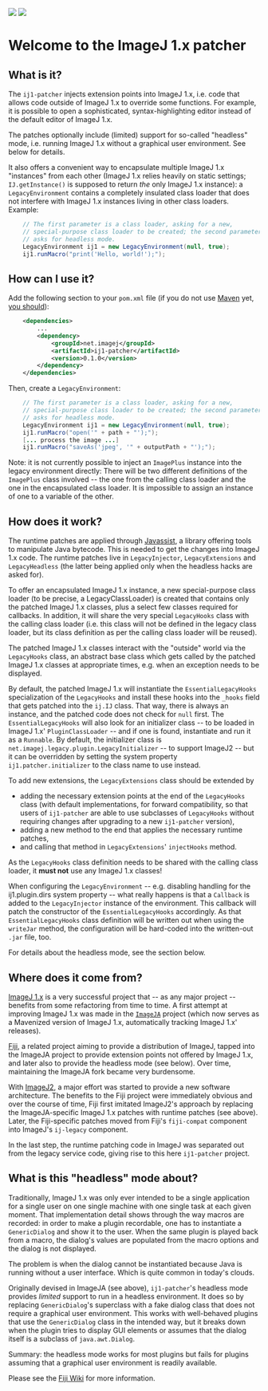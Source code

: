 [![](https://img.shields.io/maven-central/v/net.imagej/ij1-patcher.svg)](http://search.maven.org/#search%7Cgav%7C1%7Cg%3A%22net.imagej%22%20AND%20a%3A%22ij1-patcher%22)
[![](https://travis-ci.org/imagej/ij1-patcher.svg?branch=master)](https://travis-ci.org/imagej/ij1-patcher)

# Welcome to the ImageJ 1.x patcher

## What is it?

The `ij1-patcher` injects extension points into ImageJ 1.x, i.e. code that
allows code outside of ImageJ 1.x to override some functions. For example, it is
possible to open a sophisticated, syntax-highlighting editor instead of the
default editor of ImageJ 1.x.

The patches optionally include (limited) support for so-called "headless" mode,
i.e. running ImageJ 1.x without a graphical user environment. See below for
details.

It also offers a convenient way to encapsulate multiple ImageJ 1.x "instances"
from each other (ImageJ 1.x relies heavily on static settings;
`IJ.getInstance()` is supposed to return *the* only ImageJ 1.x instance): a
`LegacyEnvironment` contains a completely insulated class loader that does not
interfere with ImageJ 1.x instances living in other class loaders. Example:

```java
	// The first parameter is a class loader, asking for a new,
	// special-purpose class loader to be created; the second parameter
	// asks for headless mode.
	LegacyEnvironment ij1 = new LegacyEnvironment(null, true);
	ij1.runMacro("print('Hello, world!');");
```

## How can I use it?

Add the following section to your `pom.xml` file (if you do not use
[Maven](https://maven.apache.org/) yet, [you should](http://fiji.sc/Maven)):

```xml
	<dependencies>
		...
		<dependency>
			<groupId>net.imagej</groupId>
			<artifactId>ij1-patcher</artifactId>
			<version>0.1.0</version>
		</dependency>
	</dependencies>
```

Then, create a `LegacyEnvironment`:

```java
	// The first parameter is a class loader, asking for a new,
	// special-purpose class loader to be created; the second parameter
	// asks for headless mode.
	LegacyEnvironment ij1 = new LegacyEnvironment(null, true);
	ij1.runMacro("open('" + path + "');");
	[... process the image ...]
	ij1.runMacro("saveAs('jpeg', '" + outputPath + "');");
```

Note: it is not currently possible to inject an `ImagePlus` instance into the
legacy environment directly: There will be two different definitions of the
`ImagePlus` class involved -- the one from the calling class loader and the one
in the encapsulated class loader.  It is impossible to assign an instance of one
to a variable of the other.

## How does it work?

The runtime patches are applied through [Javassist](http://www.javassist.org), a
library offering tools to manipulate Java bytecode. This is needed to get the
changes into ImageJ 1.x code. The runtime patches live in `LegacyInjector`,
`LegacyExtensions` and `LegacyHeadless` (the latter being applied only when the
headless hacks are asked for).

To offer an encapsulated ImageJ 1.x instance, a new special-purpose class loader
(to be precise, a LegacyClassLoader) is created that contains only the patched
ImageJ 1.x classes, plus a select few classes required for callbacks. In
addition, it will share the very special `LegacyHooks` class with the calling
class loader (i.e. this class will not be defined in the legacy class loader,
but its class definition as per the calling class loader will be reused).

The patched ImageJ 1.x classes interact with the "outside" world via the
`LegacyHooks` class, an abstract base class which gets called by the patched
ImageJ 1.x classes at appropriate times, e.g. when an exception needs to be
displayed.

By default, the patched ImageJ 1.x will instantiate the `EssentialLegacyHooks`
specialization of the `LegacyHooks` and install these hooks into the `_hooks`
field that gets patched into the `ij.IJ` class. That way, there is always an
instance, and the patched code does not check for `null` first. The
`EssentialLegacyHooks` will also look for an initializer class -- to be loaded
in ImageJ 1.x' `PluginClassLoader` -- and if one is found, instantiate and run
it as a `Runnable`. By default, the initializer class is
`net.imagej.legacy.plugin.LegacyInitializer` -- to support ImageJ2 -- but it can
be overridden by setting the system property `ij1.patcher.initializer` to the
class name to use instead.

To add new extensions, the `LegacyExtensions` class should be extended by
* adding the necessary extension points at the end of the `LegacyHooks` class
  (with default implementations, for forward compatibility, so that users of
  `ij1-patcher` are able to use subclasses of `LegacyHooks` without requiring
  changes after upgrading to a new `ij1-patcher` version),
* adding a new method to the end that applies the necessary runtime patches,
* and calling that method in `LegacyExtensions`' `injectHooks` method.

As the `LegacyHooks` class definition needs to be shared with the calling class
loader, it **must not** use any ImageJ 1.x classes!

When configuring the `LegacyEnvironment` -- e.g. disabling handling for the
ij1.plugin.dirs system property -- what really happens is that a `Callback`
is added to the `LegacyInjector` instance of the environment. This callback
will patch the constructor of the `EssentialLegacyHooks` accordingly. As that
`EssentialLegacyHooks` class definition will be written out when using the
`writeJar` method, the configuration will be hard-coded into the written-out
`.jar` file, too.

For details about the headless mode, see the section below.

## Where does it come from?

[ImageJ 1.x](http://imagej.net/) is a very successful project that -- as any
major project -- benefits from some refactoring from time to time. A first
attempt at improving ImageJ 1.x was made in the
[`ImageJA`](https://github.com/imagej/ImageJA) project (which now serves as a
Mavenized version of ImageJ 1.x, automatically tracking ImageJ 1.x' releases).

[Fiji](http://fiji.sc/), a related project aiming to provide a distribution of
ImageJ, tapped into the ImageJA project to provide extension points not offered
by ImageJ 1.x, and later also to provide the headless mode (see below). Over
time, maintaining the ImageJA fork became very burdensome.

With [ImageJ2](http://developer.imagej.net/), a major effort was started to
provide a new software architecture.  The benefits to the Fiji project were
immediately obvious and over the course of time, Fiji first imitated ImageJ2's
approach by replacing the ImageJA-specific ImageJ 1.x patches with runtime
patches (see above). Later, the Fiji-specific patches moved from Fiji's
`fiji-compat` component into ImageJ's `ij-legacy` component.

In the last step, the runtime patching code in ImageJ was separated out from the
legacy service code, giving rise to this here `ij1-patcher` project.

## What is this "headless" mode about?

Traditionally, ImageJ 1.x was only ever intended to be a single application for
a single user on one single machine with one single task at each given moment.
That implementation detail shows through the way macros are recorded: in order
to make a plugin recordable, one has to instantiate a `GenericDialog` and show
it to the user. When the same plugin is played back from a macro, the dialog's
values are populated from the macro options and the dialog is not displayed.

The problem is when the dialog cannot be instantiated because Java is running
without a user interface. Which is quite common in today's clouds.

Originally devised in ImageJA (see above), `ij1-patcher`'s headless mode
provides *limited* support to run in a headless environment. It does so by
replacing `GenericDialog`'s superclass with a fake dialog class that does not
require a graphical user environment. This works with well-behaved plugins that
use the `GenericDialog` class in the intended way, but it breaks down when the
plugin tries to display GUI elements or assumes that the dialog itself is a
subclass of `java.awt.Dialog`.

Summary: the headless mode works for most plugins but fails for plugins assuming
that a graphical user environment is readily available.

Please see the [Fiji Wiki](http://fiji.sc/Headless) for more information.
